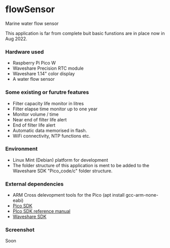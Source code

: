 # flowSensor
Marine water flow sensor

This application is far from complete buit basic funstions are in place now in Aug 2022.

### Hardware used
- Raspberry Pi Pico W
- Waveshare Precision RTC module
- Waveshare 1.14" color display
- A water flow sensor


### Some existing or furutre features
- Filter capacity life monitor in litres
- Filter elapse time monitor up to one year
- Monitor volume / time
- Near end of filter life alert
- End of filter life alert
- Automatic data memorised in flash.
- WiFi connectivity, NTP functions etc.
    
### Environment
- Linux Mint (Debian) platform for development
- The folder structure of this application is ment to be added to the Waveshare SDK "Pico_code/c" folder structure.

### External dependencies
- ARM Cross delevopment tools for the Pico (apt install gcc-arm-none-eabi)
- [Pico SDK](https://github.com/raspberrypi/pico-sdk)
- [PIco SDK reference manual](https://datasheets.raspberrypi.org/pico/raspberry-pi-pico-c-sdk.pdf)
- [Waveshare SDK](https://www.waveshare.com/w/upload/0/06/Pico-LCD-1.14.zip)

### Screenshot
Soon
    
